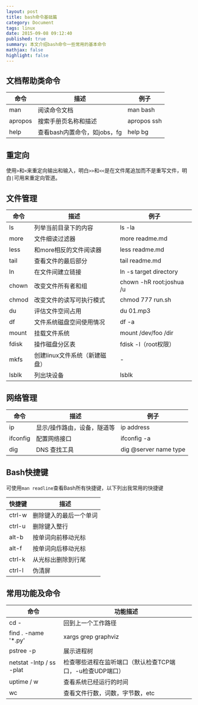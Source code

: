 ```yaml
---
layout: post
title: bash命令基础篇
category: Document
tags: linux
date: 2015-09-08 09:12:40
published: true
summary: 本文介绍bash命令一些常用的基本命令
mathjax: false
highlight: false
---
```


## 文档帮助类命令

  命令  |             描述             | 例子
--------|------------------------------|-------------
 man    | 阅读命令文档                 | man bash
 apropos| 搜索手册页名称和描述         | apropos ssh
 help   | 查看bash内置命令，如jobs，fg | help bg

## 重定向

使用`>`和`<`来重定向输出和输入，明白`>>`和`<<`是在文件尾追加而不是重写文件，明白`|`可用来重定向管道。

## 文件管理

  命令  |             描述             | 例子
--------|------------------------------|-------------
 ls     | 列举当前目录下的内容         | ls -la
 more   | 文件细读过滤器               | more readme.md
 less   | 和more相反的文件阅读器       | less readme.md
 tail   | 查看文件的最后部分           | tail readme.md
 ln     | 在文件间建立链接             | ln -s target directory
 chown  | 改变文件所有者和组           | chown -hR root:joshua /u
 chmod  | 改变文件的读写可执行模式     | chmod 777 run.sh
 du     | 评估文件空间占用             | du 01.mp3
 df     | 文件系统磁盘空间使用情况     | df -a
 mount  | 挂载文件系统                 | mount /dev/foo /dir
 fdisk  | 操作磁盘分区表               | fdisk -l（root权限）
 mkfs   | 创建linux文件系统（新建磁盘）| -
 lsblk  | 列出块设备                   | lsblk
 
## 网络管理

  命令  |             描述             | 例子
--------|------------------------------|-------------
 ip     | 显示/操作路由，设备，隧道等  | ip address
 ifconfig| 配置网络接口                | ifconfig -a
 dig    | DNS 查找工具                 | dig @server name type

## Bash快捷键

 可使用`man readline`查看Bash所有快捷键，以下列出我常用的快捷键

  快捷键  |             描述
----------|------------------------------
 ctrl-w   | 删除键入的最后一个单词
 ctrl-u   | 删除键入整行
 alt-b    | 按单词向前移动光标
 alt-f    | 按单词向后移动光标
 ctrl-k   | 从光标出删除到行尾
 ctrl-l   | 伪清屏

## 常用功能及命令

   命令   |            功能描述
----------|------------------------------
 cd -     | 回到上一个工作路径
 find . -name '*.py' | xargs grep graphviz | 查找当前目录及子目录下所有的后缀为`.py`的并且其中含有`graphviz`的文件
 pstree -p| 展示进程树
 netstat -lntp / ss -plat | 检查哪些进程在监听端口（默认检查TCP端口，-u检查UDP端口）
 uptime / w | 查看系统已经运行的时间
 wc       | 查看文件行数，词数，字节数，etc


